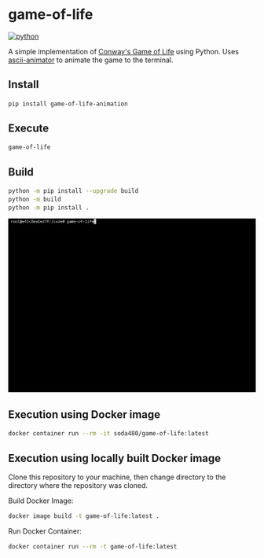 # game-of-life
[![python](https://img.shields.io/badge/python-3.9-teal)](https://www.python.org/downloads/)

A simple implementation of [Conway's Game of Life](https://en.wikipedia.org/wiki/Conway%27s_Game_of_Life ) using Python. Uses [ascii-animator](https://pypi.org/project/ascii-animator/) to animate the game to the terminal.

## Install

```bash
pip install game-of-life-animation
```

## Execute

```bash
game-of-life
```

## Build

```bash
python -m pip install --upgrade build
python -m build
python -m pip install .
```

![example](https://raw.githubusercontent.com/soda480/game-of-life/main/docs/images/game-of-life.gif)

## Execution using Docker image
```bash
docker container run --rm -it soda480/game-of-life:latest
```

## Execution using locally built Docker image
Clone this repository to your machine, then change directory to the directory where the repository was cloned.

Build Docker Image:
```bash
docker image build -t game-of-life:latest .
```

Run Docker Container:
```bash
docker container run --rm -t game-of-life:latest
```

